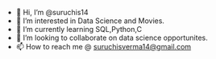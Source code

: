 - 👋 Hi, I’m @suruchis14
- 👀 I’m interested in Data Science and Movies.
- 🌱 I’m currently learning SQL,Python,C
- 💞️ I’m looking to collaborate on data science opportunites.
- 📫 How to reach me @ suruchisverma14@gmail.com

<!---
suruchis14/suruchis14 is a ✨ special ✨ repository because its `README.md` (this file) appears on your GitHub profile.
You can click the Preview link to take a look at your changes.
--->
